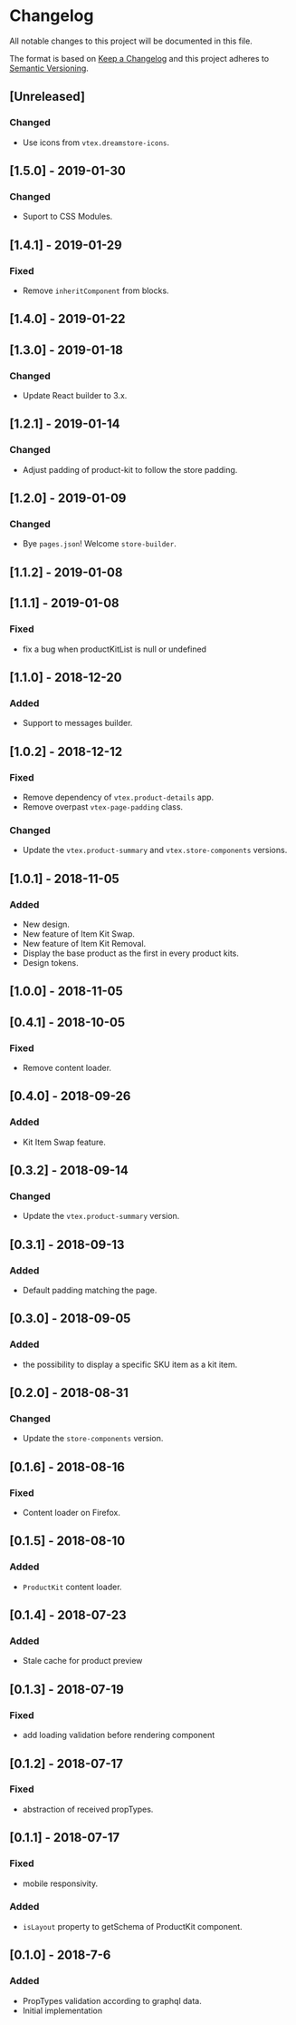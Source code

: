 # Changelog

All notable changes to this project will be documented in this file.

The format is based on [Keep a Changelog](http://keepachangelog.com/en/1.0.0/)
and this project adheres to [Semantic Versioning](http://semver.org/spec/v2.0.0.html).

## [Unreleased]
### Changed
- Use icons from `vtex.dreamstore-icons`. 

## [1.5.0] - 2019-01-30
### Changed
- Suport to CSS Modules.

## [1.4.1] - 2019-01-29
### Fixed
- Remove `inheritComponent` from blocks.

## [1.4.0] - 2019-01-22

## [1.3.0] - 2019-01-18
### Changed
- Update React builder to 3.x.

## [1.2.1] - 2019-01-14
### Changed
- Adjust padding of product-kit to follow the store padding.

## [1.2.0] - 2019-01-09
### Changed
 - Bye `pages.json`! Welcome `store-builder`.

## [1.1.2] - 2019-01-08

## [1.1.1] - 2019-01-08
### Fixed
- fix a bug when productKitList is null or undefined
 
## [1.1.0] - 2018-12-20
### Added
- Support to messages builder.

## [1.0.2] - 2018-12-12
### Fixed
- Remove dependency of `vtex.product-details` app.
- Remove overpast `vtex-page-padding` class.

### Changed
- Update the `vtex.product-summary` and `vtex.store-components` versions.

## [1.0.1] - 2018-11-05
### Added
- New design.
- New feature of Item Kit Swap.
- New feature of Item Kit Removal.
- Display the base product as the first in every product kits.
- Design tokens.

## [1.0.0] - 2018-11-05

## [0.4.1] - 2018-10-05
### Fixed
- Remove content loader.

## [0.4.0] - 2018-09-26
### Added
- Kit Item Swap feature.

## [0.3.2] - 2018-09-14
### Changed
- Update the `vtex.product-summary` version.

## [0.3.1] - 2018-09-13
### Added
- Default padding matching the page.

## [0.3.0] - 2018-09-05
### Added
- the possibility to display a specific SKU item as a kit item.

## [0.2.0] - 2018-08-31
### Changed
- Update the `store-components` version.

## [0.1.6] - 2018-08-16
### Fixed
- Content loader on Firefox.

## [0.1.5] - 2018-08-10
### Added
- `ProductKit` content loader.

## [0.1.4] - 2018-07-23
### Added
- Stale cache for product preview

## [0.1.3] - 2018-07-19
### Fixed
- add loading validation before rendering component

## [0.1.2] - 2018-07-17
### Fixed
- abstraction of received propTypes.

## [0.1.1] - 2018-07-17
### Fixed
- mobile responsivity.

### Added
- `isLayout` property to getSchema of ProductKit component.

## [0.1.0] - 2018-7-6
### Added
- PropTypes validation according to graphql data.
- Initial implementation
